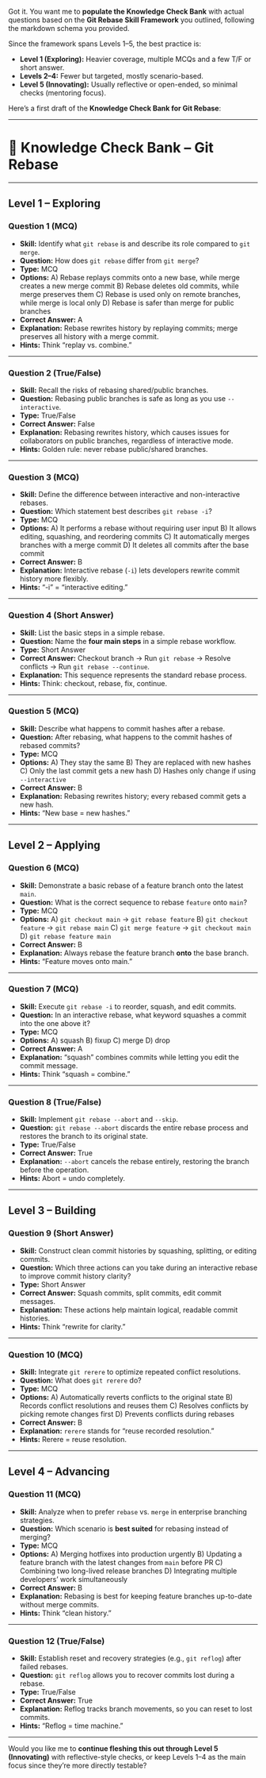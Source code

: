 Got it. You want me to **populate the Knowledge Check Bank** with actual questions based on the **Git Rebase Skill Framework** you outlined, following the markdown schema you provided.

Since the framework spans Levels 1–5, the best practice is:

- **Level 1 (Exploring):** Heavier coverage, multiple MCQs and a few T/F or short answer.
- **Levels 2–4:** Fewer but targeted, mostly scenario-based.
- **Level 5 (Innovating):** Usually reflective or open-ended, so minimal checks (mentoring focus).

Here’s a first draft of the **Knowledge Check Bank for Git Rebase**:

---

# 📝 Knowledge Check Bank – Git Rebase

---

## Level 1 – Exploring

### Question 1 (MCQ)

- **Skill:** Identify what `git rebase` is and describe its role compared to `git merge`.
- **Question:** How does `git rebase` differ from `git merge`?
- **Type:** MCQ
- **Options:**
  A) Rebase replays commits onto a new base, while merge creates a new merge commit
  B) Rebase deletes old commits, while merge preserves them
  C) Rebase is used only on remote branches, while merge is local only
  D) Rebase is safer than merge for public branches
- **Correct Answer:** A
- **Explanation:** Rebase rewrites history by replaying commits; merge preserves all history with a merge commit.
- **Hints:** Think “replay vs. combine.”

---

### Question 2 (True/False)

- **Skill:** Recall the risks of rebasing shared/public branches.
- **Question:** Rebasing public branches is safe as long as you use `--interactive`.
- **Type:** True/False
- **Correct Answer:** False
- **Explanation:** Rebasing rewrites history, which causes issues for collaborators on public branches, regardless of interactive mode.
- **Hints:** Golden rule: never rebase public/shared branches.

---

### Question 3 (MCQ)

- **Skill:** Define the difference between interactive and non-interactive rebases.
- **Question:** Which statement best describes `git rebase -i`?
- **Type:** MCQ
- **Options:**
  A) It performs a rebase without requiring user input
  B) It allows editing, squashing, and reordering commits
  C) It automatically merges branches with a merge commit
  D) It deletes all commits after the base commit
- **Correct Answer:** B
- **Explanation:** Interactive rebase (`-i`) lets developers rewrite commit history more flexibly.
- **Hints:** “-i” = “interactive editing.”

---

### Question 4 (Short Answer)

- **Skill:** List the basic steps in a simple rebase.
- **Question:** Name the **four main steps** in a simple rebase workflow.
- **Type:** Short Answer
- **Correct Answer:** Checkout branch → Run `git rebase` → Resolve conflicts → Run `git rebase --continue`.
- **Explanation:** This sequence represents the standard rebase process.
- **Hints:** Think: checkout, rebase, fix, continue.

---

### Question 5 (MCQ)

- **Skill:** Describe what happens to commit hashes after a rebase.
- **Question:** After rebasing, what happens to the commit hashes of rebased commits?
- **Type:** MCQ
- **Options:**
  A) They stay the same
  B) They are replaced with new hashes
  C) Only the last commit gets a new hash
  D) Hashes only change if using `--interactive`
- **Correct Answer:** B
- **Explanation:** Rebasing rewrites history; every rebased commit gets a new hash.
- **Hints:** “New base = new hashes.”

---

## Level 2 – Applying

### Question 6 (MCQ)

- **Skill:** Demonstrate a basic rebase of a feature branch onto the latest `main`.
- **Question:** What is the correct sequence to rebase `feature` onto `main`?
- **Type:** MCQ
- **Options:**
  A) `git checkout main` → `git rebase feature`
  B) `git checkout feature` → `git rebase main`
  C) `git merge feature` → `git checkout main`
  D) `git rebase feature main`
- **Correct Answer:** B
- **Explanation:** Always rebase the feature branch **onto** the base branch.
- **Hints:** “Feature moves onto main.”

---

### Question 7 (MCQ)

- **Skill:** Execute `git rebase -i` to reorder, squash, and edit commits.
- **Question:** In an interactive rebase, what keyword squashes a commit into the one above it?
- **Type:** MCQ
- **Options:**
  A) squash
  B) fixup
  C) merge
  D) drop
- **Correct Answer:** A
- **Explanation:** “squash” combines commits while letting you edit the commit message.
- **Hints:** Think “squash = combine.”

---

### Question 8 (True/False)

- **Skill:** Implement `git rebase --abort` and `--skip`.
- **Question:** `git rebase --abort` discards the entire rebase process and restores the branch to its original state.
- **Type:** True/False
- **Correct Answer:** True
- **Explanation:** `--abort` cancels the rebase entirely, restoring the branch before the operation.
- **Hints:** Abort = undo completely.

---

## Level 3 – Building

### Question 9 (Short Answer)

- **Skill:** Construct clean commit histories by squashing, splitting, or editing commits.
- **Question:** Which three actions can you take during an interactive rebase to improve commit history clarity?
- **Type:** Short Answer
- **Correct Answer:** Squash commits, split commits, edit commit messages.
- **Explanation:** These actions help maintain logical, readable commit histories.
- **Hints:** Think “rewrite for clarity.”

---

### Question 10 (MCQ)

- **Skill:** Integrate `git rerere` to optimize repeated conflict resolutions.
- **Question:** What does `git rerere` do?
- **Type:** MCQ
- **Options:**
  A) Automatically reverts conflicts to the original state
  B) Records conflict resolutions and reuses them
  C) Resolves conflicts by picking remote changes first
  D) Prevents conflicts during rebases
- **Correct Answer:** B
- **Explanation:** `rerere` stands for “reuse recorded resolution.”
- **Hints:** Rerere = reuse resolution.

---

## Level 4 – Advancing

### Question 11 (MCQ)

- **Skill:** Analyze when to prefer `rebase` vs. `merge` in enterprise branching strategies.
- **Question:** Which scenario is **best suited** for rebasing instead of merging?
- **Type:** MCQ
- **Options:**
  A) Merging hotfixes into production urgently
  B) Updating a feature branch with the latest changes from `main` before PR
  C) Combining two long-lived release branches
  D) Integrating multiple developers’ work simultaneously
- **Correct Answer:** B
- **Explanation:** Rebasing is best for keeping feature branches up-to-date without merge commits.
- **Hints:** Think “clean history.”

---

### Question 12 (True/False)

- **Skill:** Establish reset and recovery strategies (e.g., `git reflog`) after failed rebases.
- **Question:** `git reflog` allows you to recover commits lost during a rebase.
- **Type:** True/False
- **Correct Answer:** True
- **Explanation:** Reflog tracks branch movements, so you can reset to lost commits.
- **Hints:** “Reflog = time machine.”

---

Would you like me to **continue fleshing this out through Level 5 (Innovating)** with reflective-style checks, or keep Levels 1–4 as the main focus since they’re more directly testable?
